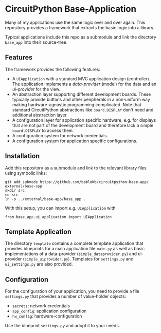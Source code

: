 CircuitPython Base-Application
==============================

Many of my applications use the same logic over and over again. This
repository provides a framework that extracts the basic logic into a
library.

Typical applications include this repo as a submodule and link the
directory `base_app` into their source-tree.


Features
--------

The framework provides the following features:

  - A `UIApplication` with a standard MVC application design (controller).
    The application implements a *data-provider* (model) for the data and
    an *ui-provider* for the view.
  - An abstraction layer supporting different development boards. These
    typically provide buttons and other peripherals in a non-uniform way
    making hardware-agnostic programming complicated. Note that standard
    CircuitPython abstractions like `board.DISPLAY` don't need and additional
    abstraction layer.
  - A configuration layer for application specific hardware, e.g. for
    displays that are not part of the development board and therefore lack
    a simple `board.DISPLAY` to access them.
  - A configuration system for network credentials.
  - A configuration system for application specific configurations.


Installation
------------

Add this repository as a submodule and link to the relevant library files
using symbolic links:

    git add submode https://github.com/bablokb/circuitpython-base-app/ external/base-app
    mkdir src
    cd src
    ln -s ../external/base-app/base_app .

With this setup, you can import e.g. `UIApplication` with

    from base_app.ui_application import UIApplication


Template Application
--------------------

The directory `template` contains a complete template application that
provides blueprints for a main application file `main.py` as well as
basic implementations of a data-provider (`simple_dataprovider.py`) and
ui-provider (`simple_uiprovider.py`). Templates for `settings.py` and
`ui_settings.py` are also provided.


Configuration
-------------

For the configuration of your application, you need to provide a file
`settings.py` that provides a number of value-holder objects:

  - `secrets`: network credentials
  - `app_config`: application configuration
  - `hw_config`: hardware-configuration

Use the blueprint `settings.py` and adopt it to your needs.
